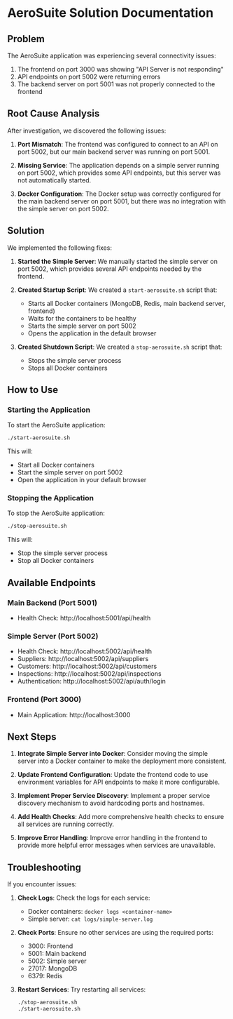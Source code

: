 # AeroSuite Solution Documentation

## Problem

The AeroSuite application was experiencing several connectivity issues:

1. The frontend on port 3000 was showing "API Server is not responding"
2. API endpoints on port 5002 were returning errors
3. The backend server on port 5001 was not properly connected to the frontend

## Root Cause Analysis

After investigation, we discovered the following issues:

1. **Port Mismatch**: The frontend was configured to connect to an API on port 5002, but our main backend server was running on port 5001.

2. **Missing Service**: The application depends on a simple server running on port 5002, which provides some API endpoints, but this server was not automatically started.

3. **Docker Configuration**: The Docker setup was correctly configured for the main backend server on port 5001, but there was no integration with the simple server on port 5002.

## Solution

We implemented the following fixes:

1. **Started the Simple Server**: We manually started the simple server on port 5002, which provides several API endpoints needed by the frontend.

2. **Created Startup Script**: We created a `start-aerosuite.sh` script that:
   - Starts all Docker containers (MongoDB, Redis, main backend server, frontend)
   - Waits for the containers to be healthy
   - Starts the simple server on port 5002
   - Opens the application in the default browser

3. **Created Shutdown Script**: We created a `stop-aerosuite.sh` script that:
   - Stops the simple server process
   - Stops all Docker containers

## How to Use

### Starting the Application

To start the AeroSuite application:

```bash
./start-aerosuite.sh
```

This will:
- Start all Docker containers
- Start the simple server on port 5002
- Open the application in your default browser

### Stopping the Application

To stop the AeroSuite application:

```bash
./stop-aerosuite.sh
```

This will:
- Stop the simple server process
- Stop all Docker containers

## Available Endpoints

### Main Backend (Port 5001)

- Health Check: http://localhost:5001/api/health

### Simple Server (Port 5002)

- Health Check: http://localhost:5002/api/health
- Suppliers: http://localhost:5002/api/suppliers
- Customers: http://localhost:5002/api/customers
- Inspections: http://localhost:5002/api/inspections
- Authentication: http://localhost:5002/api/auth/login

### Frontend (Port 3000)

- Main Application: http://localhost:3000

## Next Steps

1. **Integrate Simple Server into Docker**: Consider moving the simple server into a Docker container to make the deployment more consistent.

2. **Update Frontend Configuration**: Update the frontend code to use environment variables for API endpoints to make it more configurable.

3. **Implement Proper Service Discovery**: Implement a proper service discovery mechanism to avoid hardcoding ports and hostnames.

4. **Add Health Checks**: Add more comprehensive health checks to ensure all services are running correctly.

5. **Improve Error Handling**: Improve error handling in the frontend to provide more helpful error messages when services are unavailable.

## Troubleshooting

If you encounter issues:

1. **Check Logs**: Check the logs for each service:
   - Docker containers: `docker logs <container-name>`
   - Simple server: `cat logs/simple-server.log`

2. **Check Ports**: Ensure no other services are using the required ports:
   - 3000: Frontend
   - 5001: Main backend
   - 5002: Simple server
   - 27017: MongoDB
   - 6379: Redis

3. **Restart Services**: Try restarting all services:
   ```bash
   ./stop-aerosuite.sh
   ./start-aerosuite.sh
   ```
